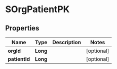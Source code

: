 
# SOrgPatientPK

## Properties
Name | Type | Description | Notes
------------ | ------------- | ------------- | -------------
**orgId** | **Long** |  |  [optional]
**patientId** | **Long** |  |  [optional]



